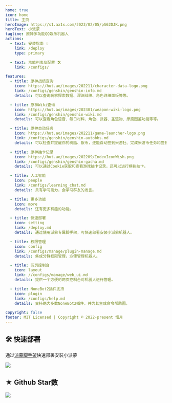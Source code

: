 ```yaml
---
home: true
icon: home
title: 主页
heroImage: https://s1.ax1x.com/2023/02/05/pS62DJK.png
heroText: 小派蒙
tagline: 原神多功能QQ娱乐机器人
actions:
  - text: 安装指南 💡
    link: /deploy
    type: primary

  - text: 功能列表及配置 🛠
    link: /configs/

features:
  - title: 原神战绩查询
    icon: https://hut.ao/images/202211/character-data-logo.png
    link: /configs/genshin/genshin-info.md
    details: 可以查询玩家探索数据、深渊战绩、角色详细面板等等。

  - title: 原神Wiki查询
    icon: https://hut.ao/images/202301/weapon-wiki-logo.png
    link: /configs/genshin/genshin-wiki.md
    details: 可以查看角色语音、每日材料、角色、武器、圣遗物、原魔图鉴功能等等。

  - title: 原神自动任务
    icon: https://hut.ao/images/202211/game-launcher-logo.png
    link: /configs/genshin/genshin-autobbs.md
    details: 可以检查并提醒你的树脂、银币，还能自动签到米游社、完成米游币任务和签到云原神。

  - title: 原神抽卡记录
    icon: https://hut.ao/images/202209/IndexIconWish.png
    link: /configs/genshin/genshin-gacha.md
    details: 可以通过Cookie获取和查看游戏抽卡记录，还可以进行模拟抽卡。

  - title: 人工智能
    icon: people
    link: /configs/learning_chat.md
    details: 具有学习能力，会学习群友的发言。

  - title: 更多功能
    icon: more
    details: 还有更多有趣的功能。

  - title: 快速部署
    icon: setting
    link: /deploy.md
    details: 通过使用派蒙专属脚手架，可快速部署安装小派蒙机器人。

  - title: 权限管理
    icon: config
    link: /configs/manage/plugin-manage.md
    details: 集成分群权限管理，方便管理机器人。

  - title: 网页控制台
    icon: layout
    link: //configs/manage/web_ui.md
    details: 提供一个方便的网页控制台对机器人进行管理。

  - title: NoneBot2插件支持
    icon: plugin
    link: /configs/help.md
    details: 支持绝大多数NoneBot2插件，并为其生成命令帮助图。

copyright: false
footer: MIT Licensed | Copyright © 2022-present 惜月
---
```


## 🛠 快速部署

通过[派蒙脚手架](https://github.com/CMHopeSunshine/nb-cli-plugin-littlepaimon)快速部署安装小派蒙

<a href="https://asciinema.org/a/555256" target="_blank"><img src="https://asciinema.org/a/555256.svg" /></a>

## ★ Github Star数

<a href="https://star-history.com/#CMHopeSunshine/LittlePaimon" target="_blank"><img src="https://api.star-history.com/svg?repos=CMHopeSunshine/LittlePaimon&type=Date"></a>